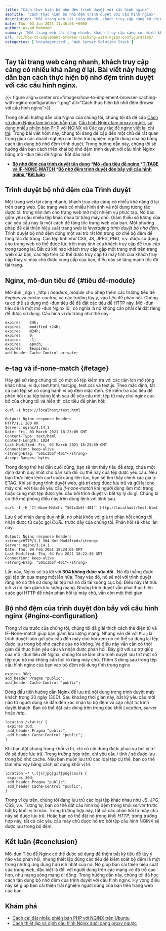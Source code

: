 ```yaml
---
title: "Cách thực hiện bộ nhớ đệm trình duyệt với cấu hình nginx" 
seoTitle: "Cách thực hiện bộ nhớ đệm trình duyệt với cấu hình nginx" 
description: "Một trang web tải càng nhanh, khách truy cập càng có nhiều khả năng ở lại. Trong hướng dẫn này, chúng tôi sẽ triển khai bộ nhớ đệm của trình duyệt với cấu hình nginx." 
date: Thu, 03 Jun 2021 11:46:56 +0000
author: Assad Mahmood
summary: "Một trang web tải càng nhanh, khách truy cập càng có nhiều khả năng ở lại. Bài viết này hướng dẫn bạn cách thực hiện bộ nhớ đệm trình duyệt với các cấu hình nginx." 
url: /vi/how-to-implement-browser-caching-with-nginx-configuration/
categories: ['Uncategorized', 'Web Server Solution Stack']
---
```


## Tay tải trang web càng nhanh, khách truy cập càng có nhiều khả năng ở lại. Bài viết này hướng dẫn bạn cách thực hiện bộ nhớ đệm trình duyệt với các cấu hình nginx.

{{< figure align=center src="images/how-to-implement-browser-caching-with-nginx-configuration-1.png" alt="Cách thực hiện bộ nhớ đệm Browsr với cấu hình nginx">}}

Trong chuỗi hướng dẫn của Nginx của chúng tôi, chúng tôi đã đề cập [Cách sử dụng Nginx làm bộ cân bằng tải][1], [Cấu hình Nginx làm proxy ngược][2], [sử dụng nhiều phiên bản PHP với NGINX][3] và [ Các quy tắc để nginx viết lại chỉ thị][4]. Trong bài viết hôm nay, chúng tôi đang đề cập đến một chủ đề rất quan trọng giúp các doanh nghiệp cải thiện trải nghiệm người dùng của họ bằng cách tận dụng bộ nhớ đệm trình duyệt. Trong hướng dẫn này, chúng tôi sẽ hướng dẫn bạn cách triển khai bộ nhớ đệm trình duyệt với cấu hình Nginx bằng mô -đun tiêu đề Nginx. Bắt đầu nào!
  * **[Bộ nhớ đệm của trình duyệt tận dụng][5]**
  *[**Mô -đun tiêu đề nginx** ][6]
  *[**T-TAGE và IF-NONE-MATCH** ][7]
  *[**Bộ nhớ đệm trình duyệt đòn bẩy với cấu hình nginx** ][8]
  *[**Kết luận** ][9]

## Trình duyệt bộ nhớ đệm của Trình duyệt
Một trang web tải càng nhanh, khách truy cập càng có nhiều khả năng ở lại trên trang web. Các trang web có nhiều hình ảnh và nội dung tương tác được tải trong nền làm cho trang web mở một nhiệm vụ phức tạp. Nó bao gồm yêu cầu nhiều tệp khác nhau từ từng máy chủ. Giảm thiểu số lượng của các yêu cầu này là một cách để tăng tốc trang web của bạn.
Một phương pháp để cải thiện hiệu suất trang web là _leveraging trình duyệt bộ nhớ đệm_. Trình duyệt bộ nhớ đệm đóng một vai trò rất lớn trong cơ chế bộ đệm để tăng tốc độ trang. Các tệp tĩnh như CSS, JS, JPEG, PNG, v.v. được sử dụng cho trang web có thể được lưu trên máy tính của khách truy cập để truy cập trong tương lai. Bất cứ khi nào khách truy cập gặp một trang mới trên trang web của bạn, các tệp trên có thể được truy cập từ máy tính của khách truy cập thay vì máy chủ được cung cấp của bạn, điều này sẽ tăng mạnh tốc độ tải trang.

## Nginx, mô-đun tiêu đề   {#tiêu đề-module}
Mô-đun _ngx \ _http \ _headers_module_ cho phép thêm các trường tiêu đề _Expires_ và _cache-control_, và các trường tùy ý, vào tiêu đề phản hồi. Chúng ta có thể sử dụng mô -đun tiêu đề để đặt các tiêu đề HTTP này. Mô -đun tiêu đề là một mô -đun Nginx lõi, có nghĩa là nó không cần phải cài đặt riêng để được sử dụng.
Cấu hình ví dụ trông như thế này:
```
expires    24h;
expires    modified +24h;
expires    @24h;
expires    0;
expires    -1;
expires    epoch;
expires    $expires;
add_header Cache-Control private;
```

## e-tag và if-none-match   {#etage}
Hãy giả sử rằng chúng tôi có một số tệp kiểm tra với các tiện ích mở rộng khác nhau, ví dụ: test.html, test.jpg, test.css và test.js. Theo mặc định, tất cả các tệp sẽ có cùng hành vi bộ đệm mặc định. Để kiểm tra các tiêu đề phản hồi của tệp bằng lệnh sau để yêu cầu một tệp từ máy chủ nginx cục bộ của chúng tôi và hiển thị các tiêu đề phản hồi:
```
curl -I http://localhost/test.html
```
```
Output: Nginx response headers
HTTP/1.1 200 OK
Server: nginx/1.14.1
Date: Fri, 03 March 2021 18:23:09 GMT
Content-Type: text/html
Content-Length: 1024
Last-Modified: Fri, 03 March 2021 18:23:09 GMT
Connection: keep-alive
<strong>ETag: "501c3b6f-401"</strong>
Accept-Ranges: bytes
```
Trong dòng thứ hai đến cuối cùng, bạn sẽ tìm thấy tiêu đề _etag_, chứa một định danh duy nhất cho bản sửa đổi cụ thể này của tệp được yêu cầu. Nếu bạn thực hiện lệnh _curl_ cuối cùng liên tục, bạn sẽ tìm thấy chính xác giá trị ETAG.
Khi sử dụng trình duyệt web, giá trị _etag_ được lưu trữ và gửi lại cho máy chủ với tiêu đề yêu cầu _if-none-match_ khi người dùng làm mới trang hoặc cùng một tệp được yêu cầu bởi trình duyệt vì bất kỳ lý do gì.
Chúng ta có thể mô phỏng điều này trên dòng lệnh với lệnh sau.
```
curl -I -H 'If-None-Match: "501c3b6f-401"' http://localhost/test.html
```
Lưu ý số nhận dạng duy nhất, nó phải khớp với giá trị phản hồi chúng tôi nhận được từ cuộc gọi _CURL_ trước đây của chúng tôi. Phản hồi sẽ khác lần này:
```
Output: Nginx response headers
<strong>HTTP/1.1 304 Not Modified</strong>
Server: nginx/1.14.1
Date: Thu, 04 Feb 2021 18:24:05 GMT
Last-Modified: Thu, 04 Feb 2021 18:22:39 GMT
Connection: keep-alive
<strong>ETag: "501c3b6f-401"</strong>
```
Lần này, Nginx sẽ trả lời với **304 không được sửa đổi** . Nó đã thắng được gửi tập tin qua mạng một lần nữa; Thay vào đó, nó sẽ nói với trình duyệt rằng nó có thể sử dụng lại tệp mà nó đã tải xuống cục bộ. Điều này rất hữu ích vì nó làm giảm lưu lượng mạng. Nhưng trình duyệt vẫn phải thực hiện cuộc gọi HTTP để nhận phản hồi từ máy chủ, vẫn còn một thời gian.

## Bộ nhớ đệm của trình duyệt đòn bẩy với cấu hình nginx   {#nginx-configuration}
Trong ví dụ trước của chúng tôi, chúng tôi đã giải thích cách thẻ điện tử và IF-None-match giúp bạn giảm lưu lượng mạng. Nhưng vấn đề với `Etag` là trình duyệt luôn gửi yêu cầu đến máy chủ hỏi xem nó có thể sử dụng lại tệp được lưu trong bộ nhớ cache của nó không. Và điều này vẫn cần có thời gian để thực hiện yêu cầu và nhận được phản hồi.
Bây giờ với sự trợ giúp của mô -đun tiêu đề Nginx, chúng tôi sẽ làm cho trình duyệt lưu trữ một số tệp cục bộ mà không cần hỏi rõ ràng máy chủ.
Thêm 3 dòng sau trong tệp cấu hình nginx của bạn vào bộ đệm nội dung tĩnh trong nginx
```
expires 30d;
add_header Pragma "public";
add_header Cache-Control "public";
```
Dòng đầu tiên hướng dẫn Nginx để lưu trữ nội dung trong trình duyệt máy khách trong 30 ngày (30D). Sau khoảng thời gian này, bất kỳ yêu cầu mới nào từ người dùng sẽ dẫn đến xác nhận lại bộ đệm và cập nhật từ trình duyệt khách.
Bạn có thể đặt các dòng trên trong các khối _Location_, _server_ hoặc _http_.
```
location /static/ {
 expires 30d;
 add_header Pragma "public";
 add_header Cache-Control "public";
}
```
Khi bạn đặt chúng trong khối vị trí, chỉ có nội dung được phục vụ bởi vị trí đó sẽ được lưu trữ. Trong trường hợp trên, chỉ yêu cầu / tĩnh / sẽ được lưu trong bộ nhớ cache.
Nếu bạn muốn lưu trữ các loại tệp cụ thể, bạn có thể làm như vậy bằng cách sử dụng khối vị trí.
```
location ~* \.(js|jpg|gif|png|css)$ {
 expires 30d;
 add_header Pragma "public";
 add_header Cache-Control "public";
}

```
Trong ví dụ trên, chúng tôi đang lưu trữ các loại tệp khác nhau như JS, JPG, CSS, v.v.
Tương tự, bạn có thể đặt cấu hình bộ đệm trong khối _server_ trước bất kỳ khối vị trí nào. Trong trường hợp này, tất cả các phản hồi từ máy chủ này sẽ được lưu trữ. Hoặc bạn có thể đặt nó trong khối _HTTP_, trong trường hợp này, tất cả các yêu cầu máy chủ được hỗ trợ bởi tệp cấu hình NGINX sẽ được lưu trong bộ đệm.

## Kết luận   {#conclusion}
Mô-đun Tiêu đề Nginx có thể được sử dụng để thêm bất kỳ tiêu đề tùy ý nào vào phản hồi, nhưng thiết lập đúng các tiêu đề kiểm soát bộ đệm là một trong những ứng dụng hữu ích nhất của nó. Nó giúp bạn cải thiện hiệu suất của trang web, đặc biệt là đối với người dùng trên các mạng có độ trễ cao hơn, như mạng sóng mang di động. Trong hướng dẫn này, chúng tôi đã học cách tận dụng bộ nhớ đệm của trình duyệt với cấu hình nginx. Hy vọng điều này sẽ giúp bạn cải thiện trải nghiệm người dùng của bạn trên trang web của bạn.

## Khám phá
  * [Cách cài đặt nhiều phiên bản PHP với NGINX trên Ubuntu][3]
  * [Cách thiết lập và định cấu hình Nginx dưới dạng proxy ngược][2]

  
[1]: https://blog.containerize.com/web-server-solution-stack/how-to-use-nginx-as-load-balancer-for-your-application/
[2]: https://blog.containerize.com/web-server-solution-stack/how-to-setup-and-configure-nginx-as-reverse-proxy/
[3]: https://blog.containerize.com/web-server-solution-stack/how-to-install-multiple-php-versions-with-nginx-on-ubuntu/
[4]: https://blog.containerize.com/web-server-solution-stack/how-to-convert-htaccess-rewrite-rules-to-nginx-rewrite-directives/
[5]: #browser-caching
[6]: #header-module
[7]: #etag
[8]: #nginx-configuration
[9]: #conclusion
